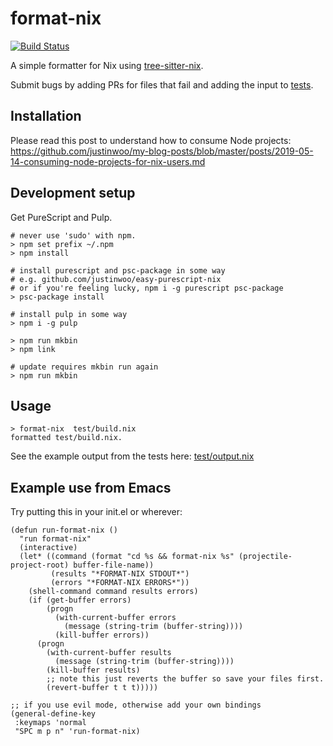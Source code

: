 # format-nix

[![Build Status](https://travis-ci.com/justinwoo/format-nix.svg?branch=master)](https://travis-ci.com/justinwoo/format-nix)

A simple formatter for Nix using [tree-sitter-nix](https://github.com/cstrahan/tree-sitter-nix).

Submit bugs by adding PRs for files that fail and adding the input to [tests](test/Main.purs).

## Installation

Please read this post to understand how to consume Node projects: <https://github.com/justinwoo/my-blog-posts/blob/master/posts/2019-05-14-consuming-node-projects-for-nix-users.md>

## Development setup

Get PureScript and Pulp.

```
# never use 'sudo' with npm.
> npm set prefix ~/.npm
> npm install

# install purescript and psc-package in some way
# e.g. github.com/justinwoo/easy-purescript-nix
# or if you're feeling lucky, npm i -g purescript psc-package
> psc-package install

# install pulp in some way
> npm i -g pulp

> npm run mkbin
> npm link

# update requires mkbin run again
> npm run mkbin
```

## Usage

```
> format-nix  test/build.nix
formatted test/build.nix.
```

See the example output from the tests here: [test/output.nix](test/output.nix)

## Example use from Emacs

Try putting this in your init.el or wherever:

```elisp
(defun run-format-nix ()
  "run format-nix"
  (interactive)
  (let* ((command (format "cd %s && format-nix %s" (projectile-project-root) buffer-file-name))
         (results "*FORMAT-NIX STDOUT*")
         (errors "*FORMAT-NIX ERRORS*"))
    (shell-command command results errors)
    (if (get-buffer errors)
        (progn
          (with-current-buffer errors
            (message (string-trim (buffer-string))))
          (kill-buffer errors))
      (progn
        (with-current-buffer results
          (message (string-trim (buffer-string))))
        (kill-buffer results)
        ;; note this just reverts the buffer so save your files first.
        (revert-buffer t t t)))))

;; if you use evil mode, otherwise add your own bindings
(general-define-key
 :keymaps 'normal
 "SPC m p n" 'run-format-nix)
```
